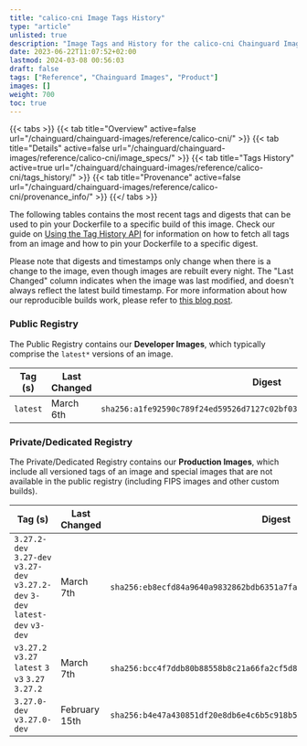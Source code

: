 ```yaml
---
title: "calico-cni Image Tags History"
type: "article"
unlisted: true
description: "Image Tags and History for the calico-cni Chainguard Image"
date: 2023-06-22T11:07:52+02:00
lastmod: 2024-03-08 00:56:03
draft: false
tags: ["Reference", "Chainguard Images", "Product"]
images: []
weight: 700
toc: true
---
```


{{< tabs >}}
{{< tab title="Overview" active=false url="/chainguard/chainguard-images/reference/calico-cni/" >}}
{{< tab title="Details" active=false url="/chainguard/chainguard-images/reference/calico-cni/image_specs/" >}}
{{< tab title="Tags History" active=true url="/chainguard/chainguard-images/reference/calico-cni/tags_history/" >}}
{{< tab title="Provenance" active=false url="/chainguard/chainguard-images/reference/calico-cni/provenance_info/" >}}
{{</ tabs >}}

The following tables contains the most recent tags and digests that can be used to pin your Dockerfile to a specific build of this image. Check our guide on [Using the Tag History API](/chainguard/chainguard-images/using-the-tag-history-api/) for information on how to fetch all tags from an image and how to pin your Dockerfile to a specific digest.

Please note that digests and timestamps only change when there is a change to the image, even though images are rebuilt every night. The "Last Changed" column indicates when the image was last modified, and doesn't always reflect the latest build timestamp. For more information about how our reproducible builds work, please refer to [this blog post](https://www.chainguard.dev/unchained/reproducing-chainguards-reproducible-image-builds).

### Public Registry
The Public Registry contains our **Developer Images**, which typically comprise the `latest*` versions of an image.

| Tag (s)   | Last Changed | Digest                                                                    |
|-----------|--------------|---------------------------------------------------------------------------|
|  `latest` | March 6th    | `sha256:a1fe92590c789f24ed59526d7127c02bf03b64f9d690d013b35a5af5ca4e3b2b` |


### Private/Dedicated Registry
The Private/Dedicated Registry contains our **Production Images**, which include all versioned tags of an image and special images that are not available in the public registry (including FIPS images and other custom builds).

| Tag (s)                                                                          | Last Changed  | Digest                                                                    |
|----------------------------------------------------------------------------------|---------------|---------------------------------------------------------------------------|
|  `3.27.2-dev` `3.27-dev` `v3.27-dev` `v3.27.2-dev` `3-dev` `latest-dev` `v3-dev` | March 7th     | `sha256:eb8ecfd84a9640a9832862bdb6351a7fa161a57795e5a3f696c4dad744f72ec6` |
|  `v3.27.2` `v3.27` `latest` `3` `v3` `3.27` `3.27.2`                             | March 7th     | `sha256:bcc4f7ddb80b88558b8c21a66fa2cf5d8da1b77e458d10f20284dc0e7d4c2d8a` |
|  `3.27.0-dev` `v3.27.0-dev`                                                      | February 15th | `sha256:b4e47a430851df20e8db6e4c6b5c918b599fbf3afa4a9dbbc22c49ae2ed6e0fc` |

